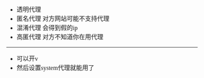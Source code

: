 <font face="SimSun" size=3>

- 透明代理
- 匿名代理  对方网站可能不支持代理
- 混淆代理 会得到假的ip
- 高匿代理 对方不知道你在用代理

---

- 可以开v
- 然后设置system代理就能用了

</font>